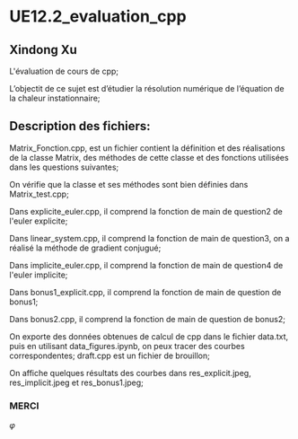 # UE12.2_evaluation_cpp

## Xindong Xu

L'évaluation de cours de cpp;

L’objectit de ce sujet est d’étudier la résolution numérique de l’équation de la chaleur instationnaire;

## Description des fichiers:

Matrix_Fonction.cpp, est un fichier contient la définition et des réalisations de la classe Matrix, des méthodes de cette classe et des fonctions utilisées dans les questions suivantes;

On vérifie que la classe et ses méthodes sont bien définies dans Matrix_test.cpp;


Dans explicite_euler.cpp, il comprend la fonction de main de question2 de l'euler explicite;

Dans linear_system.cpp, il comprend la fonction de main de question3, on a réalisé la méthode de gradient conjugué;

Dans implicite_euler.cpp, il comprend la fonction de main de question4 de l'euler implicite;


Dans bonus1_explicit.cpp, il comprend la fonction de main de question de bonus1;

Dans bonus2.cpp, il comprend la fonction de main de question de bonus2;


On exporte des données obtenues de calcul de cpp dans le fichier data.txt, puis en utilisant data_figures.ipynb, on peux tracer des courbes correspondentes;
draft.cpp est un fichier de brouillon;

On affiche quelques résultats des courbes dans res_explicit.jpeg, res_implicit.jpeg et res_bonus1.jpeg;

### MERCI
$\varphi$
